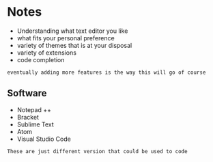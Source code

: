 # Notes 

+ Understanding what text editor you like
+ what fits your personal preference
+ variety of themes that is at your disposal
+ variety of extensions 
+ code completion

```
eventually adding more features is the way this will go of course
```

## Software 

* Notepad ++
* Bracket 
* Sublime Text 
* Atom 
* Visual Studio Code

```
These are just different version that could be used to code
```
